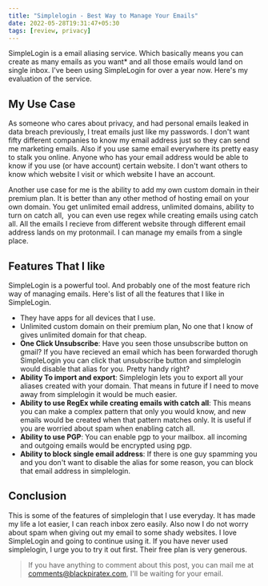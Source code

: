 ```yaml
---
title: "Simplelogin - Best Way to Manage Your Emails"
date: 2022-05-28T19:31:47+05:30
tags: [review, privacy]
---
```

SimpleLogin is a email aliasing service. Which basically means you can create as many emails as you want* and all those emails would land on single inbox. I've been using SimpleLogin for over a year now. Here's my evaluation of the service. 

## My Use Case

As someone who cares about privacy, and had personal emails leaked in data breach previously, I treat emails just like my passwords. I don't want fifty different companies to know my email address just so they can send me marketing emails. Also if you use same email everywhere its pretty easy to stalk you online. Anyone who has your email address would be able to know if you use (or have account) certain website. I don't want others to know which website I visit or which website I have an
account. 

Another use case for me is the ability to add my own custom domain in their premium plan. It is better than any other method of hosting email on your own domain. You get unlimited email address, unlimited domains, ability to turn on catch all,  you can even use regex while creating emails using catch all. All the emails I recieve from different website through different email address lands on my protonmail. I can manage my emails from a single place. 




## Features That I like

SimpleLogin is a powerful tool. And probably one of the most feature rich way of managing emails. Here's list of all the features that I like in SimpleLogin. 

- They have apps for all devices that I use.
- Unlimited custom domain on their premium plan, No one that I know of gives unlimited domain for that cheap. 
- **One Click Unsubscribe**: Have you seen those unsubscribe button on gmail? If you have recieved an email which has been forwarded thorugh SimpleLogin you can click that unsubscribe button and simplelogin would disable that alias for you. Pretty handy right?
- **Ability To import and export**: Simplelogin lets you to export all your aliases created with your domain. That means in future if I need to move away from simplelogin it would be much easier. 
- **Ability to use RegEx while creating emails with catch all**: This means you can make a complex pattern that only you would know, and new emails would be created when that pattern matches only. It is useful if you are worried about spam when enabling catch all.
- **Ability to use PGP**: You can enable pgp to your mailbox. all incoming and outgoing emails would be encrypted using pgp. 
- **Ability to block single email address**: If there is one guy spamming you and you don't want to disable the alias for some reason, you can block that email address in simplelogin.


## Conclusion 
This is some of the features of simplelogin that I use everyday. It has made my life a lot easier, I can reach inbox zero easily. Also now I do not worry about spam when giving out my email to some shady websites. I love SimpleLogin and going to continue using it. If you have never used simplelogin, I urge you to try it out first. Their free plan is very generous.


> If you have anything to comment about this post, you can mail me at [comments@blackpiratex.com](mailto:comments@blackpiratex.com), I'll be waiting for your email.

